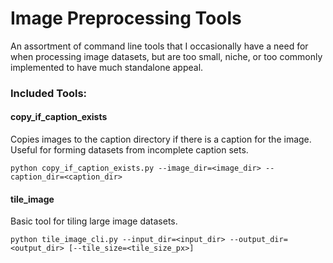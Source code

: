 # Image Preprocessing Tools

An assortment of command line tools that I occasionally have a need for when processing image datasets, but are too small, niche, or too commonly implemented to have much standalone appeal.

### Included Tools:

#### copy_if_caption_exists

Copies images to the caption directory if there is a caption for the image. Useful for forming datasets from incomplete caption sets.

```
python copy_if_caption_exists.py --image_dir=<image_dir> --caption_dir=<caption_dir>
```

#### tile_image

Basic tool for tiling large image datasets.

```
python tile_image_cli.py --input_dir=<input_dir> --output_dir=<output_dir> [--tile_size=<tile_size_px>]
```
